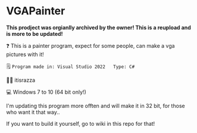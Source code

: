 # VGAPainter


**This prodject was orgianlly archived by the owner! This is a reupload and is more to be updated!**


❓ This is a painter program, expect for some people, can make a vga pictures with it!


🗒️ ``` Program made in: Visual Studio 2022   Type: C# ```


🙋‍♂️ itisrazza


💻 Windows 7 to 10 (64 bit only!)


I'm updating this program more offten and will make it in 32 bit, for those who want it that way..


If you want to build it yourself, go to wiki in this repo for that!

